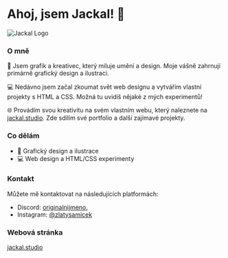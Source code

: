 # Ahoj, jsem Jackal! 👋

![Jackal Logo](https://i.imgur.com/6ROOYy8.png)

### O mně

🎨 Jsem grafik a kreativec, který miluje umění a design. Moje vášně zahrnují primárně grafický design a ilustraci. 

💻 Nedávno jsem začal zkoumat svět web designu a vytvářím vlastní projekty s HTML a CSS. Možná tu uvidíš nějaké z mých experimentů!

🌐 Provádím svou kreativitu na svém vlastním webu, který naleznete na [jackal.studio](https://jackal.studio). Zde sdílím své portfolio a další zajímavé projekty.

### Co dělám

- 🎨 Grafický design a ilustrace
- 💻 Web design a HTML/CSS experimenty

### Kontakt

Můžete mě kontaktovat na následujících platformách:

- Discord: [originalnijmeno.](https://discordapp.com/users/1071743456050958386)
- Instagram: [@zlatysamicek](https://www.instagram.com/zlatysamicek/)

### Webová stránka

[jackal.studio](https://jackal.studio)
